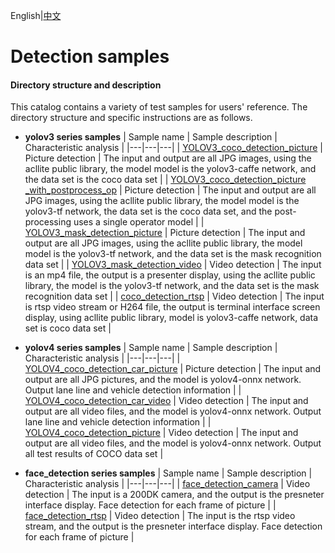 English|[中文](README_CN.md)

# Detection samples

#### Directory structure and description
This catalog contains a variety of test samples for users' reference. The directory structure and specific instructions are as follows.

- **yolov3 series samples**
  | Sample name  | Sample description  | Characteristic analysis  |
  |---|---|---|
  | [YOLOV3_coco_detection_picture](./YOLOV3_coco_detection_picture)  | Picture detection  | The input and output are all JPG images, using the acllite public library, the model model is the yolov3-caffe network, and the data set is the coco data set  |
  | [YOLOV3_coco_detection_picture<br>_with_postprocess_op](./YOLOV3_coco_detection_picture) | Picture detection | The input and output are all JPG images, using the acllite public library, the model model is the yolov3-tf network, the data set is the coco data set, and the post-processing uses a single operator model |
  | [YOLOV3_mask_detection_picture](./YOLOV3_mask_detection_picture) | Picture detection | The input and output are all JPG images, using the acllite public library, the model model is the yolov3-tf network, and the data set is the mask recognition data set |
  | [YOLOV3_mask_detection_video](./YOLOV3_mask_detection_video) | Video detection | The input is an mp4 file, the output is a presenter display, using the acllite public library, the model is the yolov3-tf network, and the data set is the mask recognition data set |
  | [coco_detection_rtsp](./coco_detection_rtsp) | Video detection | The input is rtsp video stream or H264 file, the output is terminal interface screen display, using acllite public library, model is yolov3-caffe network, data set is coco data set |

- **yolov4 series samples**
  | Sample name  | Sample description  | Characteristic analysis  |
  |---|---|---|
  | [YOLOV4_coco_detection_car_picture](./YOLOV4_coco_detection_car_picture) | Picture detection | The input and output are all JPG pictures, and the model is yolov4-onnx network. Output lane line and vehicle detection information |
  | [YOLOV4_coco_detection_car_video](./YOLOV4_coco_detection_car_video) | Video detection | The input and output are all video files, and the model is yolov4-onnx network. Output lane line and vehicle detection information |
  | [YOLOV4_coco_detection_picture](./YOLOV4_coco_detection_picture) | Video detection | The input and output are all video files, and the model is yolov4-onnx network. Output all test results of COCO data set |

- **face_detection series samples**
  | Sample name  | Sample description  | Characteristic analysis  |
  |---|---|---|
  | [face_detection_camera](./face_detection_camera) | Video detection | The input is a 200DK camera, and the output is the presneter interface display. Face detection for each frame of picture |
  | [face_detection_rtsp](./face_detection_rtsp) | Video detection | The input is the rtsp video stream, and the output is the presneter interface display. Face detection for each frame of picture |